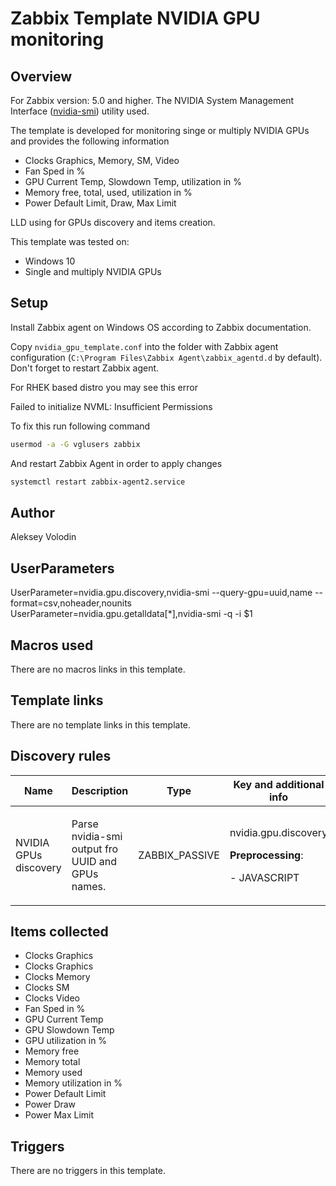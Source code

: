 # Zabbix Template NVIDIA GPU monitoring

## Overview
For Zabbix version: 5.0 and higher.
The NVIDIA System Management Interface ([nvidia-smi](https://developer.nvidia.com/nvidia-system-management-interface)) utility used.

The template is developed for monitoring singe or multiply NVIDIA GPUs and provides the following information
* Clocks Graphics, Memory, SM, Video
* Fan Sped in %
* GPU Current Temp, Slowdown Temp, utilization in %
* Memory free, total, used, utilization in %
* Power Default Limit, Draw, Max Limit

LLD using for GPUs discovery and items creation.

This template was tested on:
* Windows 10
* Single and multiply NVIDIA GPUs

## Setup
Install Zabbix agent on Windows OS according to Zabbix documentation.

Copy `nvidia_gpu_template.conf` into the folder with Zabbix agent configuration (`C:\Program Files\Zabbix Agent\zabbix_agentd.d` by default). Don't forget to restart Zabbix agent.

For RHEK based distro you may see this error

Failed to initialize NVML: Insufficient Permissions

To fix this run following command

```bash
usermod -a -G vglusers zabbix
```

And restart Zabbix Agent in order to apply changes

```bash
systemctl restart zabbix-agent2.service
```
## Author

Aleksey Volodin

## UserParameters
UserParameter=nvidia.gpu.discovery,nvidia-smi --query-gpu=uuid,name --format=csv,noheader,nounits
UserParameter=nvidia.gpu.getalldata[*],nvidia-smi -q -i $1

## Macros used

There are no macros links in this template.

## Template links

There are no template links in this template.

## Discovery rules

|Name|Description|Type|Key and additional info|
|----|-----------|----|----|
|NVIDIA GPUs discovery |<p>Parse nvidia-smi output fro UUID and GPUs names.</p> |ZABBIX_PASSIVE |nvidia.gpu.discovery<p>**Preprocessing**:</p>- JAVASCRIPT |

## Items collected

* Clocks Graphics
* Clocks Graphics
* Clocks Memory
* Clocks SM
* Clocks Video
* Fan Sped in %
* GPU Current Temp
* GPU Slowdown Temp
* GPU utilization in %
* Memory free
* Memory total
* Memory used
* Memory utilization in %
* Power Default Limit
* Power Draw
* Power Max Limit


## Triggers

There are no triggers in this template.

